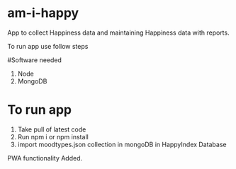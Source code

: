 # am-i-happy
App to collect Happiness data and maintaining Happiness data with reports.

To run app use follow steps

#Software needed 
1. Node 
2. MongoDB

# To run app 
1. Take pull of latest code 
2. Run npm i or npm install 
3. import moodtypes.json collection in mongoDB in HappyIndex Database

PWA functionality Added.



